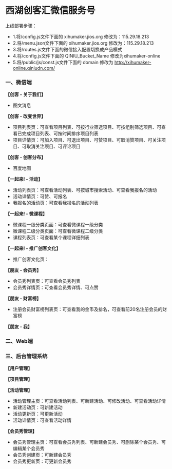 西湖创客汇微信服务号
==============

上线部署步骤：

* 1.将/config.js文件下面的 xihumaker.jios.org 修改为：115.29.18.213
* 2.将/menu.json文件下面的 xihumaker.jios.org 修改为：115.29.18.213
* 3.将/routes.js文件下面的微信接入配置切换成产品模式
* 4.将/config.js文件下面的 QINIU_Bucket_Name 修改为xihumaker-online
* 5.将/public/js/const.js文件下面的 domain 修改为 http://xihumaker-online.qiniudn.com/


### 一、微信端

**【创客 - 关于我们】**

* 图文消息

**【创客 - 改变世界】**

* 项目列表页：可查看项目列表、可按行业筛选项目、可按组别筛选项目、可查看已完成项目列表、可按时间排序项目列表
* 项目详情页：可加入项目、可退出项目、可赞项目、可取消赞项目、可关注项目、可取消关注项目、可评论项目

**【创客 - 创客分布】**

* 百度地图

**【一起来! - 活动】**

* 活动列表页：可查看活动列表、可按城市搜索活动、可查看我报名的活动
* 活动详情页：可赞、可报名
* 我报名的活动页：可查看我报名的活动列表

**【一起来! - 微课程】**

* 微课程一级分类页面：可查看微课程一级分类
* 微课程二级分类页面：可查看微课程二级分类
* 课程列表页：可查看某个课程详细列表

**【一起来! - 推广创客文化】**

* 推广创客文化页：

**【朋友 - 会员秀】**

* 会员秀列表页：可查看会员秀列表
* 会员秀详情页：可查看会员秀详情、可点赞

**【朋友 - 财富榜】**

* 注册会员财富榜列表页：可查看我的金币及排名，可查看前20名注册会员的财富榜

**【朋友 - 我】**



### 二、Web端


### 三、后台管理系统

**【用户管理】**

**【项目管理】**

**【活动管理】**

* 活动管理主页：可查看活动列表、可新建活动、可修改活动、可查看活动详情
* 新建活动页：可新建活动
* 活动更新页：可更新活动
* 活动详情页：可查看活动详情

**【会员秀管理】**

* 会员秀管理主页：可查看会员秀列表、可新建会员秀、可删除某个会员秀、可编辑某个会员秀
* 会员秀创建页：可新建会员秀
* 会员秀更新页：可更新会员秀






